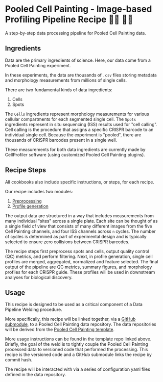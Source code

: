 # Pooled Cell Painting - Image-based Profiling Pipeline Recipe :woman_cook: :man_cook:

A step-by-step data processing pipeline for Pooled Cell Painting data.

## Ingredients

Data are the primary ingredients of science.
Here, our data come from a Pooled Cell Painting experiment.

In these experiments, the data are thousands of `.csv` files storing metadata and morphology measurements from millions of single cells.

There are two fundamental kinds of data ingredients:

1. Cells
2. Spots

The `Cells` ingredients represent morphology measurements for various cellular compartments for each segmented single cell.
The `Spots` ingredients represent in situ sequencing (ISS) results used for "cell calling".
Cell calling is the procedure that assigns a specific CRISPR barcode to an individual single cell.
Because the experiment is "pooled", there are thousands of CRISPR barcodes present in a single well.

These measurements for both data ingredients are currently made by CellProfiler software (using customized Pooled Cell Painting plugins).

## Recipe Steps

All cookbooks also include specific instructions, or steps, for each recipe.

Our recipe includes two modules:

1. [Preprocessing](0.preprocess-sites/)
2. [Profile generation](1.generate-profiles/)

The output data are structured in a way that includes measurements from many individual "sites" across a single plate.
Each site can be thought of as a single field of view that consists of many different images from the five Cell Painting channels, and four ISS channels across `n` cycles.
The number of cycles is determined as part of experimental design and is typically selected to ensure zero collisions between CRISPR barcodes.

The recipe steps first preprocess spots and cells, output quality control (QC) metrics, and perform filtering.
Next, in profile generation, single cell profiles are merged, aggregated, normalized and feature selected.
The final output of the pipeline are QC metrics, summary figures, and morphology profiles for each CRISPR guide.
These profiles will be used in downstream analyses for biological discovery.

## Usage

This recipe is designed to be used as a critical component of a Data Pipeline Welding procedure.

More specifically, this recipe will be linked together, via a [GitHub submodule](https://git-scm.com/book/en/v2/Git-Tools-Submodules), to a Pooled Cell Painting data repository.
The data repositories will be derived from the [Pooled Cell Painting template](https://github.com/broadinstitute/pooled-cell-painting-profiling-template).

More usage instructions can be found in the template repo linked above.
Briefly, the goal of the weld is to tightly couple the Pooled Cell Painting processed data to versioned code that performed the processing.
This recipe is the versioned code and a GitHub submodule links the recipe by commit hash.

The recipe will be interacted with via a series of configuration yaml files defined in the data repository.

